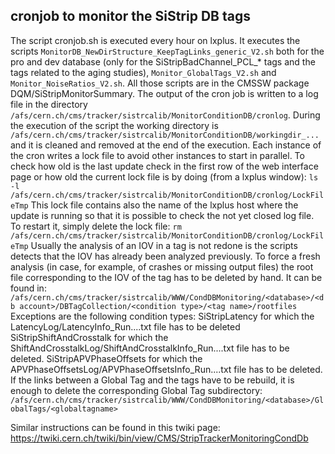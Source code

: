 ## cronjob to monitor the SiStrip DB tags
The script cronjob.sh is executed every hour on lxplus. It executes the scripts `MonitorDB_NewDirStructure_KeepTagLinks_generic_V2.sh` both for the pro and dev database (only for the SiStripBadChannel_PCL_* tags and the tags related to the aging studies), `Monitor_GlobalTags_V2.sh` and `Monitor_NoiseRatios_V2.sh`. All those scripts are in the CMSSW package DQM/SiStripMonitorSummary. The output of the cron job is written to a log file in the directory `/afs/cern.ch/cms/tracker/sistrcalib/MonitorConditionDB/cronlog`. During the execution of the script the working directory is `/afs/cern.ch/cms/tracker/sistrcalib/MonitorConditionDB/workingdir_...` and it is cleaned and removed at the end of the execution.
Each instance of the cron writes a lock file to avoid other instances to start in parallel. To check how old is the last update check in the first row of the web interface page or how old the current lock file is by doing (from a lxplus window):
`ls -l /afs/cern.ch/cms/tracker/sistrcalib/MonitorConditionDB/cronlog/LockFileTmp`
This lock file contains also the name of the lxplus host where the update is running so that it is possible to check the not yet closed log file. To restart it, simply delete the lock file:
`rm /afs/cern.ch/cms/tracker/sistrcalib/MonitorConditionDB/cronlog/LockFileTmp`
Usually the analysis of an IOV in a tag is not redone is the scripts detects that the IOV has already been analyzed previously. To force a fresh analysis (in case, for example, of crashes or missing output files) the root file corresponding to the IOV of the tag has to be deleted by hand. It can be found in:
`/afs/cern.ch/cms/tracker/sistrcalib/WWW/CondDBMonitoring/<database>/<db account>/DBTagCollection/<condition type>/<tag name>/rootfiles`
Exceptions are the following condition types:
SiStripLatency for which the LatencyLog/LatencyInfo_Run....txt file has to be deleted
SiStripShiftAndCrosstalk for which the ShiftAndCrosstalkLog/ShiftAndCrosstalkInfo_Run....txt file has to be deleted.
SiStripAPVPhaseOffsets for which the APVPhaseOffsetsLog/APVPhaseOffsetsInfo_Run....txt file has to be deleted.
If the links between a Global Tag and the tags have to be rebuild, it is enough to delete the corresponding Global Tag subdirectory:
`/afs/cern.ch/cms/tracker/sistrcalib/WWW/CondDBMonitoring/<database>/GlobalTags/<globaltagname>`

Similar instructions can be found in this twiki page:
https://twiki.cern.ch/twiki/bin/view/CMS/StripTrackerMonitoringCondDb
